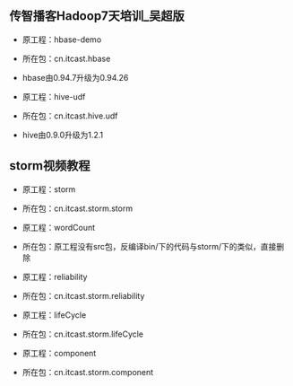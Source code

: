 ## 传智播客Hadoop7天培训_吴超版

* 原工程：hbase-demo
* 所在包：cn.itcast.hbase
* hbase由0.94.7升级为0.94.26

* 原工程：hive-udf
* 所在包：cn.itcast.hive.udf
* hive由0.9.0升级为1.2.1

## storm视频教程

* 原工程：storm
* 所在包：cn.itcast.storm.storm

* 原工程：wordCount
* 所在包：原工程没有src包，反编译bin/下的代码与storm/下的类似，直接删除

* 原工程：reliability
* 所在包：cn.itcast.storm.reliability

* 原工程：lifeCycle
* 所在包：cn.itcast.storm.lifeCycle

* 原工程：component
* 所在包：cn.itcast.storm.component